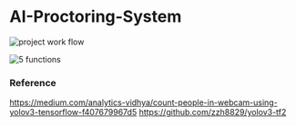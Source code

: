# AI-Proctoring-System

![project work flow](https://user-images.githubusercontent.com/50369708/124362415-3afcb100-dc52-11eb-8048-cac7a582fad1.jpeg)

![5 functions](https://user-images.githubusercontent.com/50369708/124362462-a34b9280-dc52-11eb-834e-09e1ffb9094c.png)

### Reference
https://medium.com/analytics-vidhya/count-people-in-webcam-using-yolov3-tensorflow-f407679967d5
https://github.com/zzh8829/yolov3-tf2


